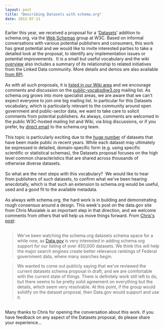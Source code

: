 ```yaml
---
layout: post
title: "Describing Datasets with schema.org"
date: 2012-07-11
---
```


<div dir="ltr" style="text-align: left;">
Earlier this year, we received a proposal for a '<a href="http://www.w3.org/wiki/WebSchemas/Datasets">Datasets</a>' addition to schema.org, via the <a href="http://www.w3.org/wiki/WebSchemas">Web Schemas</a> group at W3C. Based on informal conversations with various potential publishers and consumers, this work has great potential and we would like to invite interested parties to take a detailed look at the proposal, to identify any implementation issues or potential improvements.  It is a small but useful vocabulary and the wiki <a href="http://www.w3.org/wiki/WebSchemas/Datasets">overview</a> also includes a summary of its relationship to related initiatives from the Linked Data community. More details and demos are also available <a href="http://logd.tw.rpi.edu/schemaorg_dataset_extension">from RPI</a>.<br />
<br />
As with all such proposals, it is <a href="http://www.w3.org/wiki/WebSchemas/SchemaDotOrgProposals">listed in our Wiki area</a> and we encourage comments and discussion on the <a href="http://lists.w3.org/Archives/Public/public-vocabs/">public-vocabs@w3.org</a> mailing list. As schema.org grows into more specialist areas, we are aware that we can't expect everyone to join one big mailing list. In particular for this Datasets vocabulary, which is particularly relevant to the community around open government and public-sector data, we want to take care to solicit comments from potential publishers. As always, comments are welcomed in the public W3C-hosted mailing list and Wiki, via blog discussions, or if you prefer, by <a href="mailto:schema-org-contact@googlegroups.com">direct email</a> to the schema.org team.<br />
<br />
This topic is particularly exciting due to the <a href="http://semanticweb.com/closing-in-on-a-million-open-government-data-sets_b29994">huge number</a> of datasets that have been made public in recent years. While each dataset may ultimately be expressed in detailed, domain-specific form (e.g. using specific scientific or statistical schemas), the Datasets proposal focuses on the high level common characteristics that are shared across thousands of otherwise diverse datasets.<br />
<br />
So what are the next steps with this vocabulary?  We would like to hear from publishers of such datasets, to confirm what we've been hearing anecdotally, which is that such an extension to schema.org would be useful, used and a good fit to the available metadata.<br />
<br />
As always with schema.org, the hard work is in building and demonstrating rough consensus around a design. This week's post on the data.gov site from Chris Musialek is an important step in that direction, and we welcome comments from others that will help us move things forward. From <a href="http://www.data.gov/communities/node/116/blogs/41361">Chris's post</a>:<br />
<br />
<blockquote class="tr_bq">
We've been watching the schema.org datasets schema space for a while now, as <a href="http://Data.gov/">Data.gov</a> is very interested in adding schema.org support for our listing of over 450,000 datasets. We think this will help the major search engines create better relevance rankings of Federal government data, where many searches begin.</blockquote>
<blockquote class="tr_bq">
We wanted to come out publicly saying that we've reviewed the current datasets schema proposal in draft, and we are comfortable with the current state of things. There is definitely work still left to do, but there seems to be pretty solid agreement on everything but the details, which seem very resolvable. At this point, if the group would solidify on the dataset proposal, then Data.gov would support and use it.</blockquote>
<br />
Many thanks to Chris for opening the conversation about this work. If you have feedback on any aspect of the Datasets proposal, do please share your experience...</div>